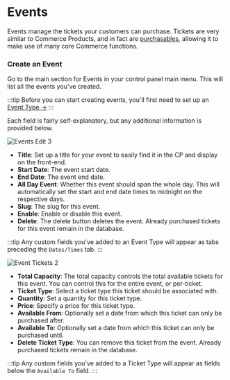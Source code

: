 # Events

Events manage the tickets your customers can purchase. Tickets are very similar to Commerce Products, and in fact are [purchasables](https://craftcommerce.com/docs/purchasables), allowing it to make use of many core Commerce functions.

### Create an Event

Go to the main section for Events in your control panel main menu. This will list all the events you've created.

:::tip
Before you can start creating events, you'll first need to set up an [Event Type →](docs:feature-tour/event-types)
:::

Each field is fairly self-explanatory, but any additional information is provided below.

![Events Edit 3](/docs/screenshots/events-edit-3.png)

- **Title**: Set up a title for your event to easily find it in the CP and display on the front-end.
- **Start Date**: The event start date.
- **End Date**: The event end date.
- **All Day Event**: Whether this event should span the whole day. This will automatically set the start and end date times to midnight on the respective days.
- **Slug**: The slug for this event.
- **Enable**: Enable or disable this event.
- **Delete**: The delete button deletes the event. Already purchased tickets for this event remain in the database.

:::tip
Any custom fields you've added to an Event Type will appear as tabs preceding the `Dates/Times` tab.
:::

![Event Tickets 2](/docs/screenshots/event-tickets-2.png)

- **Total Capacity**: The total capacity controls the total available tickets for this event. You can control this for the entire event, or per-ticket.
- **Ticket Type**: Select a ticket type this ticket should be associated with.
- **Quantity**: Set a quantity for this ticket type.
- **Price**: Specify a price for this ticket type.
- **Available From**: Optionally set a date from which this ticket can only be purchased after.
- **Available To**: Optionally set a date from which this ticket can only be purchased until.
- **Delete Ticket Type**: You can remove this ticket from the event. Already purchased tickets remain in the database.

:::tip
Any custom fields you've added to a Ticket Type will appear as fields below the `Available To` field.
:::
